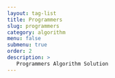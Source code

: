 ```yaml
---
layout: tag-list
title: Programmers
slug: programmers
category: algorithm
menu: false
submenu: true
order: 2
description: >
   Programmers Algorithm Solution
---
```

